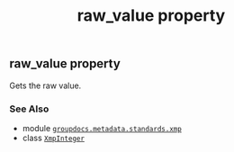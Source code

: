 ﻿---
title: raw_value property
second_title: GroupDocs.Metadata for Python via .NET API References
description: 
type: docs
url: /python-net/groupdocs.metadata.standards.xmp/xmpinteger/raw_value/
is_root: false
weight: 50
---

## raw_value property


Gets the raw value.

### See Also
* module [`groupdocs.metadata.standards.xmp`](../../)
* class [`XmpInteger`](/metadata/python-net/groupdocs.metadata.standards.xmp/xmpinteger)
